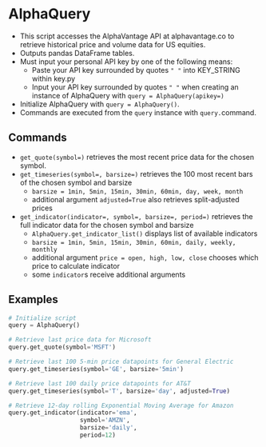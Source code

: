 # AlphaQuery

* This script accesses the AlphaVantage API at alphavantage.co to retrieve historical price and volume data for US
equities.
* Outputs pandas DataFrame tables.
* Must input your personal API key by one of the following means:
    * Paste your API key surrounded by quotes `" "` into KEY_STRING within key.py
    * Input your API key surrounded by quotes `" "` when creating an instance of AlphaQuery with 
    `query = AlphaQuery(apikey=)`
* Initialize AlphaQuery with `query = AlphaQuery()`.
* Commands are executed from the `query` instance with `query.`command.

## Commands

* `get_quote(symbol=)` retrieves the most recent price data for the chosen symbol.
* `get_timeseries(symbol=, barsize=)` retrieves the 100 most recent bars of the chosen symbol and barsize
    * `barsize = 1min, 5min, 15min, 30min, 60min, day, week, month`
    * additional argument `adjusted=True` also retrieves split-adjusted prices
* `get_indicator(indicator=, symbol=, barsize=, period=)` retrieves the full indicator data for the chosen symbol
and barsize
    * `AlphaQuery.get_indicator_list()` displays list of available indicators
    * `barsize = 1min, 5min, 15min, 30min, 60min, daily, weekly, monthly`
    * additional argument `price = open, high, low, close` chooses which price to calculate indicator
    * some `indicator`s receive additional arguments
    
## Examples

```python
# Initialize script
query = AlphaQuery()

# Retrieve last price data for Microsoft
query.get_quote(symbol='MSFT')

# Retrieve last 100 5-min price datapoints for General Electric
query.get_timeseries(symbol='GE', barsize='5min')

# Retrieve last 100 daily price datapoints for AT&T
query.get_timeseries(symbol='T', barsize='day', adjusted=True)

# Retrieve 12-day rolling Exponential Moving Average for Amazon
query.get_indicator(indicator='ema',
                    symbol='AMZN',
                    barsize='daily',
                    period=12)
```
